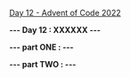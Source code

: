 [Day 12 - Advent of Code 2022](https://adventofcode.com/2022/day/12)

**--- Day 12 : XXXXXX ---**

**--- part ONE : ---**

**--- part TWO : ---**

